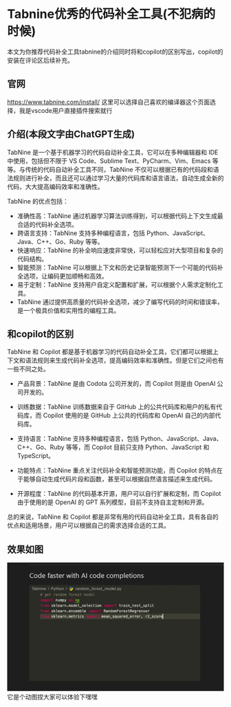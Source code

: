 # Tabnine优秀的代码补全工具(不犯病的时候)

本文为你推荐代码补全工具tabnine的介绍同时将和copilot的区别写出，copilot的安装在评论区后续补充。

## 官网
<https://www.tabnine.com/install/>
这里可以选择自己喜欢的编译器这个页面选择，我是vscode用户直接插件搜索就行

## 介绍(本段文字由ChatGPT生成)
TabNine 是一个基于机器学习的代码自动补全工具，它可以在多种编辑器和 IDE 中使用，包括但不限于 VS Code、Sublime Text、PyCharm、Vim、Emacs 等等。与传统的代码自动补全工具不同，TabNine 不仅可以根据已有的代码段和语法规则进行补全，而且还可以通过学习大量的代码库和语言语法，自动生成全新的代码，大大提高编码效率和准确性。

TabNine 的优点包括：

+ 准确性高：TabNine 通过机器学习算法训练得到，可以根据代码上下文生成最合适的代码补全选项。
+ 跨语言支持：TabNine 支持多种编程语言，包括 Python、JavaScript、Java、C++、Go、Ruby 等等。
+ 快速响应：TabNine 的补全响应速度非常快，可以轻松应对大型项目和复杂的代码结构。
+ 智能预测：TabNine 可以根据上下文和历史记录智能预测下一个可能的代码补全选项，让编码更加顺畅和高效。
+ 易于定制：TabNine 支持用户自定义配置和扩展，可以根据个人需求定制化工具。
+ TabNine 通过提供高质量的代码补全选项，减少了编写代码的时间和错误率，是一个极具价值和实用性的编程工具。




## 和copilot的区别
TabNine 和 Copilot 都是基于机器学习的代码自动补全工具，它们都可以根据上下文和语法规则来生成代码补全选项，提高编码效率和准确性。但是它们之间也有一些不同之处。

+ 产品背景：TabNine 是由 Codota 公司开发的，而 Copilot 则是由 OpenAI 公司开发的。

+ 训练数据：TabNine 训练数据来自于 GitHub 上的公共代码库和用户的私有代码库，而 Copilot 使用的是 GitHub 上公共的代码库和 OpenAI 自己的内部代码库。

+ 支持语言：TabNine 支持多种编程语言，包括 Python、JavaScript、Java、C++、Go、Ruby 等等，而 Copilot 目前只支持 Python、JavaScript 和 TypeScript。

+ 功能特点：TabNine 重点关注代码补全和智能预测功能，而 Copilot 的特点在于能够自动生成代码片段和函数，甚至可以根据自然语言描述来生成代码。

+ 开源程度：TabNine 的代码基本开源，用户可以自行扩展和定制，而 Copilot 由于使用的是 OpenAI 的 GPT 系列模型，目前不支持自主定制和开源。

总的来说，TabNine 和 Copilot 都是非常有用的代码自动补全工具，具有各自的优点和适用场景，用户可以根据自己的需求选择合适的工具。

## 效果如图
![效果图](img/tabnine.png) 它是个动图捏大家可以体验下嘿嘿






